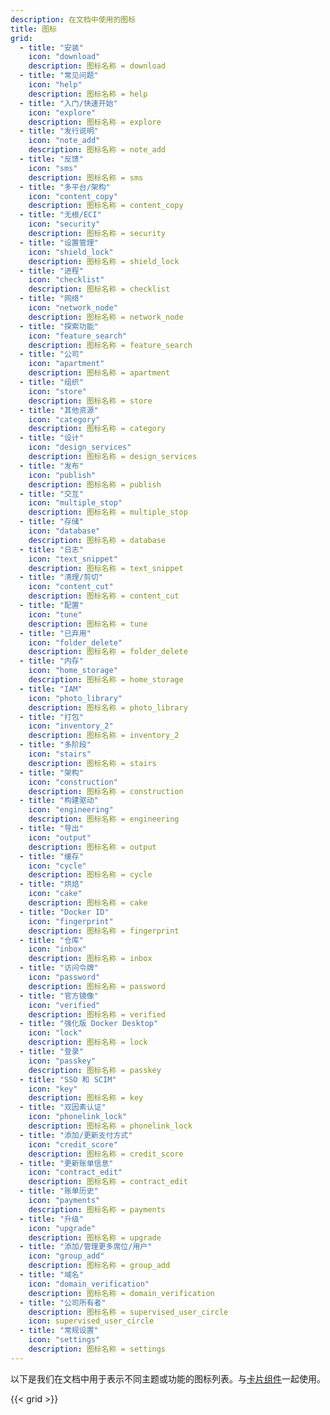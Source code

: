 ```yaml
---
description: 在文档中使用的图标
title: 图标
grid:
  - title: "安装"
    icon: "download"
    description: 图标名称 = download
  - title: "常见问题"
    icon: "help"
    description: 图标名称 = help
  - title: "入门/快速开始"
    icon: "explore"
    description: 图标名称 = explore
  - title: "发行说明"
    icon: "note_add"
    description: 图标名称 = note_add
  - title: "反馈"
    icon: "sms"
    description: 图标名称 = sms
  - title: "多平台/架构"
    icon: "content_copy"
    description: 图标名称 = content_copy
  - title: "无根/ECI"
    icon: "security"
    description: 图标名称 = security
  - title: "设置管理"
    icon: "shield_lock"
    description: 图标名称 = shield_lock
  - title: "进程"
    icon: "checklist"
    description: 图标名称 = checklist
  - title: "网络"
    icon: "network_node"
    description: 图标名称 = network_node
  - title: "探索功能"
    icon: "feature_search"
    description: 图标名称 = feature_search
  - title: "公司"
    icon: "apartment"
    description: 图标名称 = apartment
  - title: "组织"
    icon: "store"
    description: 图标名称 = store
  - title: "其他资源"
    icon: "category"
    description: 图标名称 = category
  - title: "设计"
    icon: "design_services"
    description: 图标名称 = design_services
  - title: "发布"
    icon: "publish"
    description: 图标名称 = publish
  - title: "交互"
    icon: "multiple_stop"
    description: 图标名称 = multiple_stop
  - title: "存储"
    icon: "database"
    description: 图标名称 = database
  - title: "日志"
    icon: "text_snippet"
    description: 图标名称 = text_snippet
  - title: "清理/剪切"
    icon: "content_cut"
    description: 图标名称 = content_cut
  - title: "配置"
    icon: "tune"
    description: 图标名称 = tune
  - title: "已弃用"
    icon: "folder_delete"
    description: 图标名称 = folder_delete
  - title: "内存"
    icon: "home_storage"
    description: 图标名称 = home_storage
  - title: "IAM"
    icon: "photo_library"
    description: 图标名称 = photo_library
  - title: "打包"
    icon: "inventory_2"
    description: 图标名称 = inventory_2
  - title: "多阶段"
    icon: "stairs"
    description: 图标名称 = stairs
  - title: "架构"
    icon: "construction"
    description: 图标名称 = construction
  - title: "构建驱动"
    icon: "engineering"
    description: 图标名称 = engineering
  - title: "导出"
    icon: "output"
    description: 图标名称 = output
  - title: "缓存"
    icon: "cycle"
    description: 图标名称 = cycle
  - title: "烘焙"
    icon: "cake"
    description: 图标名称 = cake
  - title: "Docker ID"
    icon: "fingerprint"
    description: 图标名称 = fingerprint
  - title: "仓库"
    icon: "inbox"
    description: 图标名称 = inbox
  - title: "访问令牌"
    icon: "password"
    description: 图标名称 = password
  - title: "官方镜像"
    icon: "verified"
    description: 图标名称 = verified
  - title: "强化版 Docker Desktop"
    icon: "lock"
    description: 图标名称 = lock
  - title: "登录"
    icon: "passkey"
    description: 图标名称 = passkey
  - title: "SSO 和 SCIM"
    icon: "key"
    description: 图标名称 = key
  - title: "双因素认证"
    icon: "phonelink_lock"
    description: 图标名称 = phonelink_lock 
  - title: "添加/更新支付方式"
    icon: "credit_score"
    description: 图标名称 = credit_score 
  - title: "更新账单信息"
    icon: "contract_edit"
    description: 图标名称 = contract_edit 
  - title: "账单历史"
    icon: "payments"
    description: 图标名称 = payments
  - title: "升级"
    icon: "upgrade"
    description: 图标名称 = upgrade
  - title: "添加/管理更多席位/用户"
    icon: "group_add"
    description: 图标名称 = group_add 
  - title: "域名"
    icon: "domain_verification"
    description: 图标名称 = domain_verification 
  - title: "公司所有者"
    description: 图标名称 = supervised_user_circle
    icon: supervised_user_circle
  - title: "常规设置"
    icon: "settings"
    description: 图标名称 = settings
---
```


以下是我们在文档中用于表示不同主题或功能的图标列表。与[卡片组件](cards.md)一起使用。

{{< grid >}}